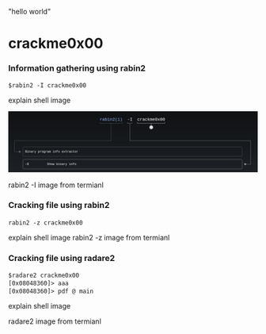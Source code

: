 "hello world"
# crackme0x00
### Information gathering using rabin2


```console
$rabin2 -I crackme0x00
```

explain shell image

![Screenshot](https://github.com/yashanand/radare2/blob/master/crackme/bin-linux/crackme0x00/0x00/man_rabin2.png)

rabin2 -I  image from termianl 

### Cracking file using rabin2

```console            
rabin2 -z crackme0x00
```
explain shell image
rabin2 -z  image from termianl 


### Cracking file using radare2

```console 
$radare2 crackme0x00
[0x08048360]> aaa
[0x08048360]> pdf @ main
```

explain shell image 

radare2  image from termianl 

